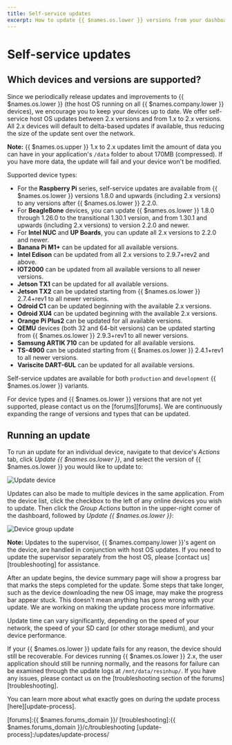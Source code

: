 ```yaml
---
title: Self-service updates
excerpt: How to update {{ $names.os.lower }} versions from your dashboard
---
```


# Self-service updates

## Which devices and versions are supported?

Since we periodically release updates and improvements to {{ $names.os.lower }} (the host OS running on all {{ $names.company.lower }} devices), we encourage you to keep your devices up to date. We offer self-service host OS updates between 2.x versions and from 1.x to 2.x versions. All 2.x devices will default to delta-based updates if available, thus reducing the size of the update sent over the network.

__Note:__ {{ $names.os.upper }} 1.x to 2.x updates limit the amount of data you can have in your application's `/data` folder to about 170MB (compressed). If you have more data, the update will fail and your device won't be modified.

Supported device types:

* For the **Raspberry Pi** series, self-service updates are available from {{ $names.os.lower }} versions 1.8.0 and upwards (including 2.x versions) to any versions after {{ $names.os.lower }} 2.2.0.
* For **BeagleBone** devices, you can update {{ $names.os.lower }} 1.8.0 through 1.26.0 to the transitional 1.30.1 version, and from 1.30.1 and upwards (including 2.x versions) to version 2.2.0 and newer.
* For **Intel NUC** and **UP Boards**, you can update all 2.x versions to 2.2.0 and newer.
* **Banana Pi M1+** can be updated for all available versions.
* **Intel Edison** can be updated from all 2.x versions to 2.9.7+rev2 and above.
* **IOT2000** can be updated from all available versions to all newer versions.
* **Jetson TX1** can be updated for all available versions.
* **Jetson TX2** can be updated starting from {{ $names.os.lower }} 2.7.4+rev1 to all newer versions.
* **Odroid C1** can be updated beginning with the available 2.x versions.
* **Odroid XU4** can be updated beginning with the available 2.x versions.
* **Orange Pi Plus2** can be updated for all available versions.
* **QEMU** devices (both 32 and 64-bit versions) can be updated starting from {{ $names.os.lower }} 2.9.3+rev1 to all newer versions.
* **Samsung ARTIK 710** can be updated for all available versions.
* **TS-4900** can be updated starting from {{ $names.os.lower }} 2.4.1+rev1 to all newer versions.
* **Variscite DART-6UL** can be updated for all available versions.

Self-service updates are available for both `production` and `development` {{ $names.os.lower }} variants.

For device types and {{ $names.os.lower }} versions that are not yet supported, please contact us on the [forums][forums]. We are continuously expanding the range of versions and types that can be updated.

## Running an update

To run an update for an individual device, navigate to that device's *Actions* tab, click *Update {{ $names.os.lower }}*, and select the version of {{ $names.os.lower }} you would like to update to:

![Update device](/img/common/updates/update-os.png)

Updates can also be made to multiple devices in the same application. From the device list, click the checkbox to the left of any online devices you wish to update. Then click the *Group Actions* button in the upper-right corner of the dashboard, followed by *Update {{ $names.os.lower }}*:

![Device group update](/img/common/updates/group-update.png)

__Note:__ Updates to the supervisor, {{ $names.company.lower }}'s agent on the device, are handled in conjunction with host OS updates. If you need to update the supervisor separately from the host OS, please [contact us][troubleshooting] for assistance.

After an update begins, the device summary page will show a progress bar that marks the steps completed for the update. Some steps that take longer, such as the device downloading the new OS image, may make the progress bar appear stuck. This doesn't mean anything has gone wrong with your update. We are working on making the update process more informative.

Update time can vary significantly, depending on the speed of your network, the speed of your SD card (or other storage medium), and your device performance.

If your {{ $names.os.lower }} update fails for any reason, the device should still be recoverable. For devices running {{ $names.os.lower }} 2.x, the user application should still be running normally, and the reasons for failure can be examined through the update logs at `/mnt/data/resinhup/`. If you have any issues, please contact us on the [troubleshooting section of the forums][troubleshooting].

You can learn more about what exactly goes on during the update process [here][update-process].

<!-- links -->
[forums]:{{ $names.forums_domain }}/
[troubleshooting]:{{ $names.forums_domain }}/c/troubleshooting
[update-process]:/updates/update-process/

